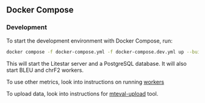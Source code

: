 ## Docker Compose

### Development

To start the development environment with Docker Compose, run:

```bash
docker compose -f docker-compose.yml -f docker-compose.dev.yml up --build
```

This will start the Litestar server and a PostgreSQL database. It will also start BLEU and chrF2 workers.

To use other metrics, look into instructions on running [workers](./workers)

To upload data, look into instructions for [mteval-upload](./mteval_upload) tool.
